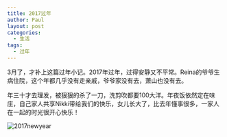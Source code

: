 ```yaml
---
title: 2017过年
author: Paul
layout: post
categories:
  - 生活
tags:
  - 过年
---
```


3月了，才补上这篇过年小记。2017年过年，过得安静又不平常。Reina的爷爷生病住院，这个年都几乎没有走亲戚，爷爷家没有去，萧山也没有去。

年三十才去理发，被狠狠的杀了一刀，洗剪吹都要100大洋。年夜饭依然定在味庄，自己家人共享Nikki带给我们的快乐，女儿长大了，比去年懂事很多，一家人在一起的时光很开心快乐！

![2017newyear](https://imgs.paulreina.com/2017-0103/2017newyear.jpg)
